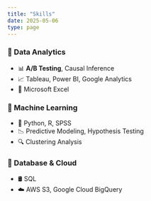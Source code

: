 ```yaml
---
title: "Skills"
date: 2025-05-06
type: page
---
```


### 🧠 Data Analytics
- 📊 **A/B Testing**, Causal Inference  
- 📈 Tableau, Power BI, Google Analytics  
- 📑 Microsoft Excel

### 🤖 Machine Learning
- 🐍 Python, R, SPSS  
- 📉 Predictive Modeling, Hypothesis Testing  
- 🔍 Clustering Analysis

### 💾 Database & Cloud
- 🛢️ SQL  
- ☁️ AWS S3, Google Cloud BigQuery
